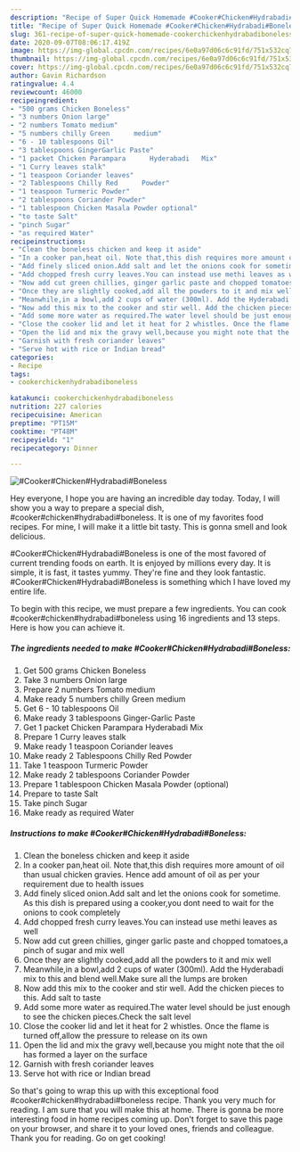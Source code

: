 ```yaml
---
description: "Recipe of Super Quick Homemade #Cooker#Chicken#Hydrabadi#Boneless"
title: "Recipe of Super Quick Homemade #Cooker#Chicken#Hydrabadi#Boneless"
slug: 361-recipe-of-super-quick-homemade-cookerchickenhydrabadiboneless
date: 2020-09-07T08:06:17.419Z
image: https://img-global.cpcdn.com/recipes/6e0a97d06c6c91fd/751x532cq70/cookerchickenhydrabadiboneless-recipe-main-photo.jpg
thumbnail: https://img-global.cpcdn.com/recipes/6e0a97d06c6c91fd/751x532cq70/cookerchickenhydrabadiboneless-recipe-main-photo.jpg
cover: https://img-global.cpcdn.com/recipes/6e0a97d06c6c91fd/751x532cq70/cookerchickenhydrabadiboneless-recipe-main-photo.jpg
author: Gavin Richardson
ratingvalue: 4.4
reviewcount: 46000
recipeingredient:
- "500 grams Chicken Boneless"
- "3 numbers Onion large"
- "2 numbers Tomato medium"
- "5 numbers chilly Green      medium"
- "6 - 10 tablespoons Oil"
- "3 tablespoons GingerGarlic Paste"
- "1 packet Chicken Parampara      Hyderabadi   Mix"
- "1 Curry leaves stalk"
- "1 teaspoon Coriander leaves"
- "2 Tablespoons Chilly Red      Powder"
- "1 teaspoon Turmeric Powder"
- "2 tablespoons Coriander Powder"
- "1 tablespoon Chicken Masala Powder optional"
- "to taste Salt"
- "pinch Sugar"
- "as required Water"
recipeinstructions:
- "Clean the boneless chicken and keep it aside"
- "In a cooker pan,heat oil. Note that,this dish requires more amount of oil than usual chicken gravies. Hence add amount of oil as per your requirement due to health issues"
- "Add finely sliced onion.Add salt and let the onions cook for sometime. As this dish is prepared using a cooker,you dont need to wait for the onions to cook completely"
- "Add chopped fresh curry leaves.You can instead use methi leaves as well"
- "Now add cut green chillies, ginger garlic paste and chopped tomatoes,a pinch of sugar and mix well"
- "Once they are slightly cooked,add all the powders to it and mix well"
- "Meanwhile,in a bowl,add 2 cups of water (300ml). Add the Hyderabadi mix to this and blend well.Make sure all the lumps are broken"
- "Now add this mix to the cooker and stir well. Add the chicken pieces to this. Add salt to taste"
- "Add some more water as required.The water level should be just enough to see the chicken pieces.Check the salt level"
- "Close the cooker lid and let it heat for 2 whistles. Once the flame is turned off,allow the pressure to release on its own"
- "Open the lid and mix the gravy well,because you might note that the oil has formed a layer on the surface"
- "Garnish with fresh coriander leaves"
- "Serve hot with rice or Indian bread"
categories:
- Recipe
tags:
- cookerchickenhydrabadiboneless

katakunci: cookerchickenhydrabadiboneless 
nutrition: 227 calories
recipecuisine: American
preptime: "PT15M"
cooktime: "PT48M"
recipeyield: "1"
recipecategory: Dinner

---
```



![#Cooker#Chicken#Hydrabadi#Boneless](https://img-global.cpcdn.com/recipes/6e0a97d06c6c91fd/751x532cq70/cookerchickenhydrabadiboneless-recipe-main-photo.jpg)

Hey everyone, I hope you are having an incredible day today. Today, I will show you a way to prepare a special dish, #cooker#chicken#hydrabadi#boneless. It is one of my favorites food recipes. For mine, I will make it a little bit tasty. This is gonna smell and look delicious.



#Cooker#Chicken#Hydrabadi#Boneless is one of the most favored of current trending foods on earth. It is enjoyed by millions every day. It is simple, it is fast, it tastes yummy. They're fine and they look fantastic. #Cooker#Chicken#Hydrabadi#Boneless is something which I have loved my entire life.


To begin with this recipe, we must prepare a few ingredients. You can cook #cooker#chicken#hydrabadi#boneless using 16 ingredients and 13 steps. Here is how you can achieve it.

<!--inarticleads1-->

##### The ingredients needed to make #Cooker#Chicken#Hydrabadi#Boneless:

1. Get 500 grams Chicken Boneless
1. Take 3 numbers Onion large
1. Prepare 2 numbers Tomato medium
1. Make ready 5 numbers chilly Green      medium
1. Get 6 - 10 tablespoons Oil
1. Make ready 3 tablespoons Ginger-Garlic Paste
1. Get 1 packet Chicken Parampara      Hyderabadi   Mix
1. Prepare 1 Curry leaves stalk
1. Make ready 1 teaspoon Coriander leaves
1. Make ready 2 Tablespoons Chilly Red      Powder
1. Take 1 teaspoon Turmeric Powder
1. Make ready 2 tablespoons Coriander Powder
1. Prepare 1 tablespoon Chicken Masala Powder (optional)
1. Prepare to taste Salt
1. Take pinch Sugar
1. Make ready as required Water




<!--inarticleads2-->

##### Instructions to make #Cooker#Chicken#Hydrabadi#Boneless:

1. Clean the boneless chicken and keep it aside
1. In a cooker pan,heat oil. Note that,this dish requires more amount of oil than usual chicken gravies. Hence add amount of oil as per your requirement due to health issues
1. Add finely sliced onion.Add salt and let the onions cook for sometime. As this dish is prepared using a cooker,you dont need to wait for the onions to cook completely
1. Add chopped fresh curry leaves.You can instead use methi leaves as well
1. Now add cut green chillies, ginger garlic paste and chopped tomatoes,a pinch of sugar and mix well
1. Once they are slightly cooked,add all the powders to it and mix well
1. Meanwhile,in a bowl,add 2 cups of water (300ml). Add the Hyderabadi mix to this and blend well.Make sure all the lumps are broken
1. Now add this mix to the cooker and stir well. Add the chicken pieces to this. Add salt to taste
1. Add some more water as required.The water level should be just enough to see the chicken pieces.Check the salt level
1. Close the cooker lid and let it heat for 2 whistles. Once the flame is turned off,allow the pressure to release on its own
1. Open the lid and mix the gravy well,because you might note that the oil has formed a layer on the surface
1. Garnish with fresh coriander leaves
1. Serve hot with rice or Indian bread




So that's going to wrap this up with this exceptional food #cooker#chicken#hydrabadi#boneless recipe. Thank you very much for reading. I am sure that you will make this at home. There is gonna be more interesting food in home recipes coming up. Don't forget to save this page on your browser, and share it to your loved ones, friends and colleague. Thank you for reading. Go on get cooking!
